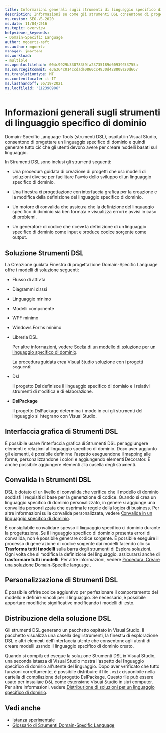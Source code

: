```yaml
---
title: Informazioni generali sugli strumenti di linguaggio specifico di dominio
description: Informazioni su come gli strumenti DSL consentono di progettare un linguaggio specifico di dominio e quindi di generare tutto ciò che gli utenti devono avere per creare modelli basati sul linguaggio.
ms.custom: SEO-VS-2020
ms.date: 11/04/2016
ms.topic: overview
helpviewer_keywords:
- Domain-Specific Language
author: mgoertz-msft
ms.author: mgoertz
manager: jmartens
ms.workload:
- multiple
ms.openlocfilehash: 004c9929b33878359fa23735189d60939953755a
ms.sourcegitcommit: e3a364c014ccdada0860cc4930d428808e20d667
ms.translationtype: MT
ms.contentlocale: it-IT
ms.lasthandoff: 06/19/2021
ms.locfileid: "112390906"
---
```

# <a name="overview-of-domain-specific-language-tools"></a>Informazioni generali sugli strumenti di linguaggio specifico di dominio
Domain-Specific Language Tools (strumenti DSL), ospitati in Visual Studio, consentono di progettare un linguaggio specifico di dominio e quindi generare tutto ciò che gli utenti devono avere per creare modelli basati sul linguaggio.

 In Strumenti DSL sono inclusi gli strumenti seguenti:

- Una procedura guidata di creazione di progetti che usa modelli di soluzioni diverse per facilitare l'avvio dello sviluppo di un linguaggio specifico di dominio.

- Una finestra di progettazione con interfaccia grafica per la creazione e la modifica della definizione del linguaggio specifico di dominio.

- Un motore di convalida che assicura che la definizione del linguaggio specifico di dominio sia ben formata e visualizza errori e avvisi in caso di problemi.

- Un generatore di codice che riceve la definizione di un linguaggio specifico di dominio come input e produce codice sorgente come output.

## <a name="the-dsl-tools-solution"></a>Soluzione Strumenti DSL
 La Creazione guidata Finestra di progettazione Domain-Specific Language offre i modelli di soluzione seguenti:

- Flusso di attività

- Diagrammi classi

- Linguaggio minimo

- Modelli componente

- WPF minimo

- Windows.Forms minimo

- Libreria DSL

  Per altre informazioni, vedere [Scelta di un modello di soluzione per un linguaggio specifico di dominio](../modeling/choosing-a-domain-specific-language-solution-template.md).

  La procedura guidata crea Visual Studio soluzione con i progetti seguenti:

- Dsl

   Il progetto Dsl definisce il linguaggio specifico di dominio e i relativi strumenti di modifica e di elaborazione.

- **DslPackage**

   Il progetto DslPackage determina il modo in cui gli strumenti del linguaggio si integrano con Visual Studio.

## <a name="the-dsl-tools-graphical-interface"></a>Interfaccia grafica di Strumenti DSL
 È possibile usare l'interfaccia grafica di Strumenti DSL per aggiungere elementi e relazioni al linguaggio specifico di dominio. Dopo aver aggiunto gli elementi, è possibile definirne l'aspetto eseguendone il mapping alle forme, personalizzandone i colori e aggiungendo elementi Decorator. È anche possibile aggiungere elementi alla casella degli strumenti.

## <a name="validation-in-dsl-tools"></a>Convalida in Strumenti DSL
 DSL è dotato di un livello di convalida che verifica che il modello di dominio soddisfi i requisiti di base per la generazione di codice. Quando si crea un linguaggio specifico di dominio personalizzato, in genere si aggiunge una convalida personalizzata che esprima le regole della logica di business. Per altre informazioni sulla convalida personalizzata, vedere [Convalida in un linguaggio specifico di dominio](../modeling/validation-in-a-domain-specific-language.md).

 È consigliabile convalidare spesso il linguaggio specifico di dominio durante la progettazione. Se il linguaggio specifico di dominio presenta errori di convalida, non è possibile generare codice sorgente. È possibile eseguire il processo di generazione di codice sorgente dai modelli facendo clic su **Trasforma tutti i modelli** sulla barra degli strumenti di Esplora soluzioni. Ogni volta che si modifica la definizione del linguaggio, assicurarsi anche di **trasformare tutti i modelli**. Per altre informazioni, vedere [Procedura: Creare una soluzione Domain-Specific language .](../modeling/how-to-create-a-domain-specific-language-solution.md)

## <a name="customization-of-dsl-tools"></a>Personalizzazione di Strumenti DSL
 È possibile offrire codice aggiuntivo per perfezionare il comportamento del modello e definire vincoli per il linguaggio. Se necessario, è possibile apportare modifiche significative modificando i modelli di testo.

## <a name="distributing-your-dsl-solution"></a>Distribuzione della soluzione DSL
 Gli strumenti DSL generano un pacchetto ospitato in Visual Studio. Il pacchetto visualizza una casella degli strumenti, la finestra di esplorazione DSL e altri elementi dell'interfaccia utente che consentono agli utenti di creare modelli usando il linguaggio specifico di dominio creato.

 Quando si compila ed esegue la soluzione Strumenti DSL in Visual Studio, una seconda istanza di Visual Studio mostra l'aspetto del linguaggio specifico di dominio all'utente del linguaggio. Dopo aver verificato che tutto funzioni correttamente, è possibile distribuire il file `.vsix` disponibile nella cartella di compilazione del progetto DslPackage. Questo file può essere usato per installare DSL come estensione Visual Studio in altri computer.  Per altre informazioni, vedere [Distribuzione di soluzioni per un linguaggio specifico di dominio](msi-and-vsix-deployment-of-a-dsl.md).

## <a name="see-also"></a>Vedi anche

- [Istanza sperimentale](../extensibility/the-experimental-instance.md)
- [Glossario di Strumenti Domain-Specific Language](/previous-versions/bb126564(v=vs.100))